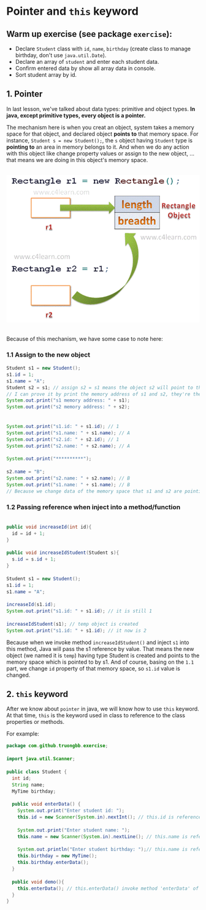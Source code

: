 # Pointer and `this` keyword

## Warm up exercise (see package `exercise`):
- Declare `Student` class with `id`, `name`, `birthday` (create class to manage birthday, don't use `java.util.Date`).
- Declare an array of `student` and enter each student data.
- Confirm entered data by show all array data in console.
- Sort student array by id.

## 1. Pointer

In last lesson, we've talked about data types: primitive and object types. 
**In java, except primitive types, every object is a pointer.**

The mechanism here is when you creat an object, system takes a memory space for that object, 
and declared object **points to** that memory space. For instance, `Student s = new Student();`,
the `s` object having `Student` type is **pointing to** an area in memory belongs to it.
And when we do any action with this object like change property values or assign to the new object, ... that means we are doing in this object's memory space.
<br>
<br>

![pointer](./image/pointer.gif)
<br>
<br>

Because of this mechanism, we have some case to note here:

### 1.1 Assign to the new object
```java
Student s1 = new Student();
s1.id = 1;
s1.name = "A";
Student s2 = s1; // assign s2 = s1 means the object s2 will point to the memory space that s1's pointing to
// I can prove it by print the memory address of s1 and s2, they're the same
System.out.print("s1 memory address: " + s1);
System.out.print("s2 memory address: " + s2);


System.out.print("s1.id: " + s1.id); // 1
System.out.print("s1.name: " + s1.name); // A
System.out.print("s2.id: " + s2.id); // 1
System.out.print("s2.name: " + s2.name); // A

System.out.print("**********");

s2.name = "B";
System.out.print("s2.name: " + s2.name); // B
System.out.print("s1.name: " + s1.name); // B
// Because we change data of the memory space that s1 and s2 are pointing to.
```

### 1.2 Passing reference when inject into a method/function
```java

public void increaseId(int id){
  id = id + 1;
}

public void increaseIdStudent(Student s){
  s.id = s.id + 1;
}

Student s1 = new Student();
s1.id = 1;
s1.name = "A";

increaseId(s1.id);
System.out.print("s1.id: " + s1.id); // it is still 1

increaseIdStudent(s1); // temp object is created
System.out.print("s1.id: " + s1.id); // it now is 2
```

Because when we invoke method `increaseIdStudent()` and inject `s1` into this method, Java will pass the s1 reference by value.
That means the new object (we named it is `temp`) having type Student is created and points to the memory space 
which is pointed to by s1. And of course, basing on the `1.1` part, we change `id` property of that memory space, so `s1.id` value is changed.

## 2. `this` keyword

After we know about `pointer` in java, we will know how to use `this` keyword.
At that time, `this` is the keyword used in class to reference to the class properties or methods.

For example:
```java
package com.github.truongbb.exercise;

import java.util.Scanner;

public class Student {
  int id;
  String name;
  MyTime birthday;

  public void enterData() {
    System.out.print("Enter student id: ");
    this.id = new Scanner(System.in).nextInt(); // this.id is reference to property 'id' of this class (Student class)

    System.out.print("Enter student name: ");
    this.name = new Scanner(System.in).nextLine(); // this.name is reference to property 'name' of this class (Student class)

    System.out.println("Enter student birthday: ");// this.name is reference to property 'name' of this class (Student class)
    this.birthday = new MyTime();
    this.birthday.enterData();
  }

  public void demo(){
    this.enterData(); // this.enterData() invoke method 'enterData' of this class (Student class)
  }
}
```
